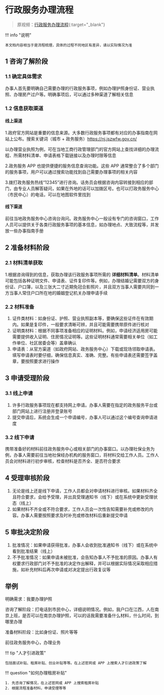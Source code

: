 # 行政服务办理流程

<!-- !!! tip "说明"

    本文档正在更新中…… -->

> 原视频：[行政服务办理流程](https://www.bilibili.com/video/BV1tZUaYPETf){:target="_blank"}

!!! info "说明"

    本文档内容相当于是流程梳理，具体的过程不同地区有差异，请以实际情况为准

## 1 咨询了解阶段

### 1.1 确定具体需求

办事人首先要明确自己需要办理的行政服务事项，例如办理护照身份证、营业执照、办理房产过户等。明确事项后，可以通过多种渠道了解相关信息

### 1.2 信息获取渠道

#### 线上渠道

1.政府官方网站是重要的信息来源。大多数行政服务事项都有对应的办事指南在网站上公布。搜索关键词（城市 + 政务服务）https://nj.jszwfw.gov.cn/

以办理营业执照为例，可在当地工商行政管理部门的官方网站上查找详细的办理流程、所需材料清单、申请表格下载链接以及办理时限等信息

2.政务服务 APP 也提供便捷的服务信息查询功能。这些 APP 通常整合了多个部门的服务事项，用户可以通过搜索功能找到自己需要办理事项的相关内容

3.拨打政务服务热线“12345”进行咨询。话务员会根据咨询内容转接到相应的部门，由专业人员解答疑问，如果在外地的话可以加拨区号。也可以打政务服务中心（市民中心）的电话，可以在地图软件里找到

#### 线下渠道

前往当地政务服务中心咨询台询问。政务服务中心一般设有专门的咨询窗口，工作人员可以提供关于各类行政服务事项的基本信息，如办理地点、大致流程等，并发放一些办事指南手册

## 2 准备材料阶段

### 2.1 材料清单获取

1.根据咨询得到的信息，获取办理该行政服务事项所需的 **详细材料清单**。材料清单可能包括各种证明文件、申请表、证件复印件等。例如，办理结婚记需要双方的身份证、户口簿，以及三张大二寸近期免冠合影照片，并且双方当事人需要共同到一方当事人常住户口所在地的婚姻登记机关办理申请手续

### 2.2 材料准备

1. 证件类材料：如身份证、护照、营业执照副本等，要确保这些证件在有效期内。如果是复印件，一般要求清晰可辨，并且可能需要携带原件进行核对
2. 证明类材料：根据不同事项准备相应的证明材料。例如，申请经济适用房可能需要提供收入证明、住房情况证明等。这些证明材料通常需要相关单位（如工作单位、社区居委会等）盖章确认
3. 申请表：从官方渠道（如政府网站、政务服务中心）下载或现场领取申请表。填写申请表时要仔细，确保信息真实、准确、完整。有些申请表还需要签字盖章，要按照要求进行操作

## 3 申请受理阶段

### 3.1 线上申请

1. 许多行政服务事项现在都支持网上申请。办事人需要在指定的政务服务平台或部门网站上进行注册并登录账号
2. 提交申请后，系统会生成一个申请编号，办事人可以通过这个编号查询申请进度

### 3.2 线下申请

携带准备好的材料前往政务服务中心或相关部门的办事窗口。以办理社保业务为例，办事人需要前往当地社保经办机构的服务窗口，将材料交给工作人员。工作人员会对材料进行初步审核，检查材料是否齐全、是否符合要求

## 4 受理审核阶段

1. 无论是线上还是线下申请，工作人员都会对申请材料进行审核。如果材料齐全且符合要求，会给予受理，并出具受理通知书（线下）或在系统中更新受理状态（线上）
2. 如果材料不齐全或不符合要求，工作人员会一次性告知需要补充或修改的内容。办事人需要按照要求及时补充或修改材料后重新提交申请

## 5 审批决定阶段

1. 批准情况：如果申请获得批准，办事人会收到批准通知书（线下）或在系统中看到批准结果（线上）
2. 不予批准情况：如果申请未被批准，会告知办事人不予批准的原因。办事人有权要求行政部门对不予批准的决定作出解释，并可以根据实际情况采取相应措施，如补充材料后再次申请或对决定提出行政复议等

## 举例

明确需求：我要办理护照

咨询了解阶段：打电话到市民中心，详细说明情况。例如，我户口在江西，人在南京上班，是否可以在南京办理护照，可以的话我需要准备什么材料，什么时间，到哪里办理

准备材料阶段：比如身份证、照片等等

前往政务服务中心，办理业务

!!! tip "人才引进政策"

    包括面试补贴、租房补贴、创业补贴等等。在上述官网或 APP 上搜索人才引进政策了解

!!! question "如何办理租房补贴"

    1. 先咨询了解情况，在上述官网或 APP 上搜索租房补贴
    2. 根据流程准备材料，申请受理等等